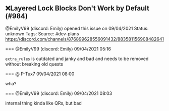 ## ❌Layered Lock Blocks Don't Work by Default (#984)
@EmilyV99 (discord: Emily) opened this issue on 09/04/2021
Status: unknown
Tags: 
Source: #dev-plans https://discord.com/channels/876899628556091432/883581156908482641


=== @EmilyV99 (discord: Emily) 09/04/2021 05:16

`extra_rules` is outdated and janky and bad and needs to be removed without breaking old quests

=== @ P-Tux7 09/04/2021 08:00

wha?

=== @EmilyV99 (discord: Emily) 09/04/2021 08:03

internal thing
kinda like QRs, but bad

